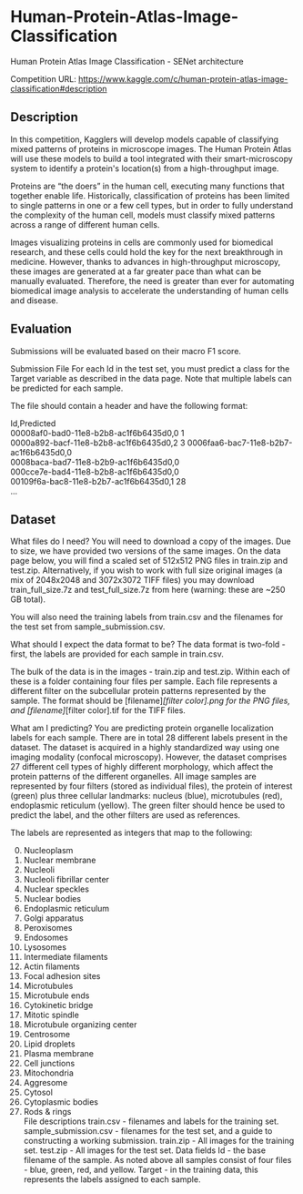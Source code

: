 # Human-Protein-Atlas-Image-Classification
Human Protein Atlas Image Classification - SENet architecture

Competition URL: https://www.kaggle.com/c/human-protein-atlas-image-classification#description

## Description
In this competition, Kagglers will develop models capable of classifying mixed patterns of proteins in microscope images. The Human Protein Atlas will use these models to build a tool integrated with their smart-microscopy system to identify a protein's location(s) from a high-throughput image.

Proteins are “the doers” in the human cell, executing many functions that together enable life. Historically, classification of proteins has been limited to single patterns in one or a few cell types, but in order to fully understand the complexity of the human cell, models must classify mixed patterns across a range of different human cells.

Images visualizing proteins in cells are commonly used for biomedical research, and these cells could hold the key for the next breakthrough in medicine. However, thanks to advances in high-throughput microscopy, these images are generated at a far greater pace than what can be manually evaluated. Therefore, the need is greater than ever for automating biomedical image analysis to accelerate the understanding of human cells and disease.

## Evaluation
Submissions will be evaluated based on their macro F1 score.

Submission File
For each Id in the test set, you must predict a class for the Target variable as described in the data page. Note that multiple labels can be predicted for each sample.

The file should contain a header and have the following format:

Id,Predicted  
00008af0-bad0-11e8-b2b8-ac1f6b6435d0,0 1  
0000a892-bacf-11e8-b2b8-ac1f6b6435d0,2 3
0006faa6-bac7-11e8-b2b7-ac1f6b6435d0,0  
0008baca-bad7-11e8-b2b9-ac1f6b6435d0,0  
000cce7e-bad4-11e8-b2b8-ac1f6b6435d0,0  
00109f6a-bac8-11e8-b2b7-ac1f6b6435d0,1 28  
...

## Dataset 
What files do I need?
You will need to download a copy of the images. Due to size, we have provided two versions of the same images. On the data page below, you will find a scaled set of 512x512 PNG files in train.zip and test.zip. Alternatively, if you wish to work with full size original images (a mix of 2048x2048 and 3072x3072 TIFF files) you may download train_full_size.7z and test_full_size.7z from here (warning: these are ~250 GB total).

You will also need the training labels from train.csv and the filenames for the test set from sample_submission.csv.

What should I expect the data format to be?
The data format is two-fold - first, the labels are provided for each sample in train.csv.

The bulk of the data is in the images - train.zip and test.zip. Within each of these is a folder containing four files per sample. Each file represents a different filter on the subcellular protein patterns represented by the sample. The format should be [filename]_[filter color].png for the PNG files, and [filename]_[filter color].tif for the TIFF files.

What am I predicting?
You are predicting protein organelle localization labels for each sample. There are in total 28 different labels present in the dataset. The dataset is acquired in a highly standardized way using one imaging modality (confocal microscopy). However, the dataset comprises 27 different cell types of highly different morphology, which affect the protein patterns of the different organelles. All image samples are represented by four filters (stored as individual files), the protein of interest (green) plus three cellular landmarks: nucleus (blue), microtubules (red), endoplasmic reticulum (yellow). The green filter should hence be used to predict the label, and the other filters are used as references.

The labels are represented as integers that map to the following:

0.  Nucleoplasm  
1.  Nuclear membrane   
2.  Nucleoli   
3.  Nucleoli fibrillar center   
4.  Nuclear speckles   
5.  Nuclear bodies   
6.  Endoplasmic reticulum   
7.  Golgi apparatus   
8.  Peroxisomes   
9.  Endosomes   
10.  Lysosomes   
11.  Intermediate filaments   
12.  Actin filaments   
13.  Focal adhesion sites   
14.  Microtubules   
15.  Microtubule ends   
16.  Cytokinetic bridge   
17.  Mitotic spindle   
18.  Microtubule organizing center   
19.  Centrosome   
20.  Lipid droplets   
21.  Plasma membrane   
22.  Cell junctions   
23.  Mitochondria   
24.  Aggresome   
25.  Cytosol   
26.  Cytoplasmic bodies   
27.  Rods & rings  
File descriptions
train.csv - filenames and labels for the training set.
sample_submission.csv - filenames for the test set, and a guide to constructing a working submission.
train.zip - All images for the training set.
test.zip - All images for the test set.
Data fields
Id - the base filename of the sample. As noted above all samples consist of four files - blue, green, red, and yellow.
Target - in the training data, this represents the labels assigned to each sample.
